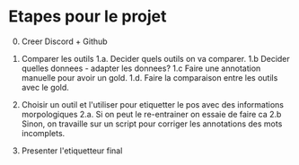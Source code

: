 # Etapes pour le projet
0. Creer Discord + Github

1) Comparer les outils
	1.a. Decider quels outils on va comparer.
 	1.b Decider quelles donnees - adapter les donnees?
	1.c Faire une annotation manuelle pour avoir un gold. 
	1.d. Faire la comparaison entre les outils avec le gold.

2) Choisir un outil et l'utiliser pour etiquetter le pos avec des informations morpologiques
	2.a.  Si on peut le re-entrainer on essaie de faire ca 
	2.b Sinon, on travaille sur un script pour corriger les annotations des mots incomplets. 
    
3) Presenter l'etiquetteur final 